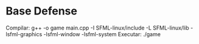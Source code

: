 # Base Defense
Compilar:  g++ -o game main.cpp -I SFML-linux/include -L SFML-linux/lib -lsfml-graphics -lsfml-window -lsfml-system
Executar:  ./game
